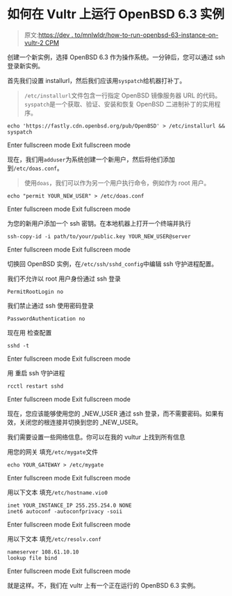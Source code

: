 # 如何在 Vultr 上运行 OpenBSD 6.3 实例

> 原文:[https://dev . to/mnlwldr/how-to-run-openbsd-63-instance-on-vultr-2 CPM](https://dev.to/mnlwldr/how-to-run-openbsd-63-instance-on-vultr-2cpm)

创建一个新实例，选择 OpenBSD 6.3 作为操作系统。一分钟后，您可以通过 ssh 登录新实例。

首先我们设置 installurl，然后我们应该用`syspatch`给机器打补丁。

> `/etc/installurl`文件包含一行指定 OpenBSD 镜像服务器 URL 的代码。`syspatch`是一个获取、验证、安装和恢复 OpenBSD 二进制补丁的实用程序。

```
echo 'https://fastly.cdn.openbsd.org/pub/OpenBSD' > /etc/installurl && syspatch 
```

Enter fullscreen mode Exit fullscreen mode

现在，我们用`adduser`为系统创建一个新用户，然后将他们添加到`/etc/doas.conf`。

> 使用`doas`，我们可以作为另一个用户执行命令，例如作为 root 用户。

```
echo "permit YOUR_NEW_USER" > /etc/doas.conf 
```

Enter fullscreen mode Exit fullscreen mode

为您的新用户添加一个 ssh 密钥。在本地机器上打开一个终端并执行

```
ssh-copy-id -i path/to/your/public.key YOUR_NEW_USER@server 
```

Enter fullscreen mode Exit fullscreen mode

切换回 OpenBSD 实例，在`/etc/ssh/sshd_config`中编辑 ssh 守护进程配置。

我们不允许以 root 用户身份通过 ssh 登录

`PermitRootLogin no`

我们禁止通过 ssh 使用密码登录

`PasswordAuthentication no`

现在用
检查配置

```
sshd -t 
```

Enter fullscreen mode Exit fullscreen mode

用
重启 ssh 守护进程

```
rcctl restart sshd 
```

Enter fullscreen mode Exit fullscreen mode

现在，您应该能够使用您的 _NEW_USER 通过 ssh 登录，而不需要密码。如果有效，关闭您的根连接并切换到您的 _NEW_USER。

我们需要设置一些网络信息。你可以在我的 vultur 上找到所有信息

用您的网关
填充`/etc/mygate`文件

```
echo YOUR_GATEWAY > /etc/mygate 
```

Enter fullscreen mode Exit fullscreen mode

用以下文本
填充`/etc/hostname.vio0`

```
inet YOUR_INSTANCE_IP 255.255.254.0 NONE
inet6 autoconf -autoconfprivacy -soii 
```

Enter fullscreen mode Exit fullscreen mode

用以下文本
填充`/etc/resolv.conf`

```
nameserver 108.61.10.10
lookup file bind 
```

Enter fullscreen mode Exit fullscreen mode

就是这样。不，我们在 vultr 上有一个正在运行的 OpenBSD 6.3 实例。